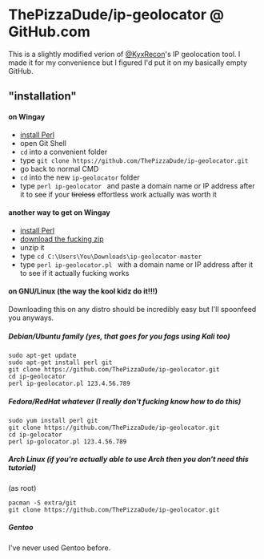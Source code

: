# ThePizzaDude/ip-geolocator @ GitHub.com
This is a slightly modified verion of [@KyxRecon](https://github.com/KyxRecon "View profile")'s IP geolocation tool. I made it for my convenience but I figured I'd put it on my basically empty GitHub.

## "installation"
#### on Wingay
* [install Perl](http://learn.perl.org/installing/windows.html "How to install Perl on Windows")
* open Git Shell
* `cd` into a convenient folder
* type `git clone https://github.com/ThePizzaDude/ip-geolocator.git`
* go back to normal CMD
* `cd` into the new `ip-geolocator` folder
* type `perl ip-geolocator ` and paste a domain name or IP address after it to see if your ~~tireless~~ effortless work actually was worth it
#### another way to get on Wingay
* [install Perl](http://learn.perl.org/installing.windows.html "How to install Perl on Windows")
* [download the fucking zip](https://github.com/Shaypes/ip-geolocator/archive/master.zip "ip-geolocator-master.zip")
* unzip it
* type `cd C:\Users\You\Downloads\ip-geolocator-master`
* type `perl ip-geolocator.pl ` with a domain name or IP address after it to see if it actually fucking works
#### on GNU/Linux (the way the kool kidz do it!!!)
Downloading this on any distro should be incredibly easy but I'll spoonfeed you anyways.
##### Debian/Ubuntu family (yes, that goes for you fags using Kali too)
```
sudo apt-get update
sudo apt-get install perl git
git clone https://github.com/ThePizzaDude/ip-geolocator.git
cd ip-geolocator
perl ip-geolocator.pl 123.4.56.789
```
##### Fedora/RedHat whatever (I really don't fucking know how to do this)
```
sudo yum install perl git
git clone https://github.com/ThePizzaDude/ip-geolocator.git
cd ip-gelocator
perl ip-golocator.pl 123.4.56.789
```
##### Arch Linux (if you're actually able to use Arch then you don't need this tutorial)
(as root)
```
pacman -S extra/git
git clone https://github.com/ThePizzaDude/ip-geolocator.git
```
##### Gentoo
I've never used Gentoo before.
